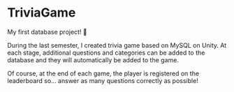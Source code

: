 # TriviaGame
My first database project! 💭

During the last semester, I created trivia game based on MySQL on Unity.
At each stage, additional questions and categories can be added to the database and they will automatically be added to the game.

Of course, at the end of each game, the player is registered on the leaderboard so... answer as many questions correctly as possible!
